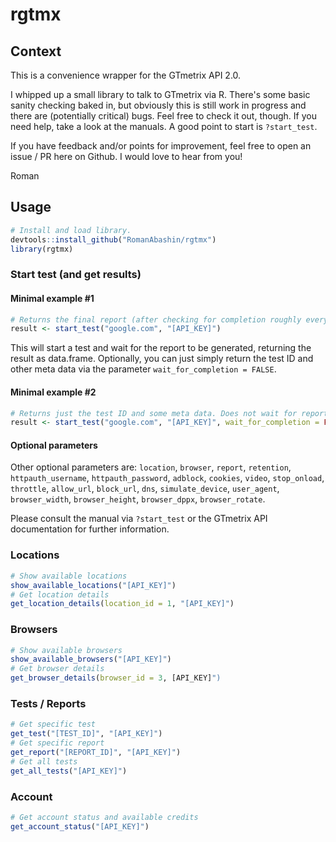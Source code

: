 # rgtmx

## Context

This is a convenience wrapper for the GTmetrix API 2.0.

I whipped up a small library to talk to GTmetrix via R. There's some basic sanity checking baked in, but obviously this is still work in progress and there are (potentially critical) bugs. Feel free to check it out, though. If you need help, take a look at the manuals. A good point to start is `?start_test`. 

If you have feedback and/or points for improvement, feel free to open an issue / PR here on Github. I would love to hear from you!

Roman

## Usage

```r
# Install and load library.
devtools::install_github("RomanAbashin/rgtmx")
library(rgtmx)
```
### Start test (and get results)

#### Minimal example #1

```r
# Returns the final report (after checking for completion roughly every 3 seconds). 
result <- start_test("google.com", "[API_KEY]")
```
This will start a test and wait for the report to be generated, returning the result as data.frame. Optionally, you can just simply return the test ID and other meta data via the parameter `wait_for_completion = FALSE`.

#### Minimal example #2

```r
# Returns just the test ID and some meta data. Does not wait for report completion.
result <- start_test("google.com", "[API_KEY]", wait_for_completion = FALSE)
```

#### Optional parameters

Other optional parameters are: `location`,
`browser`,
`report`,
`retention`,
`httpauth_username`,
`httpauth_password`,
`adblock`,
`cookies`,
`video`,
`stop_onload`,
`throttle`,
`allow_url`,
`block_url`,
`dns`,
`simulate_device`,
`user_agent`,
`browser_width`,
`browser_height`,
`browser_dppx`,
`browser_rotate`.

Please consult the manual via `?start_test` or the GTmetrix API documentation for further information.

### Locations
```r
# Show available locations
show_available_locations("[API_KEY]")
# Get location details
get_location_details(location_id = 1, "[API_KEY]")
```
### Browsers
```r
# Show available browsers
show_available_browsers("[API_KEY]")
# Get browser details
get_browser_details(browser_id = 3, [API_KEY]")
```
### Tests / Reports
```r
# Get specific test
get_test("[TEST_ID]", "[API_KEY]")
# Get specific report
get_report("[REPORT_ID]", "[API_KEY]")
# Get all tests
get_all_tests("[API_KEY]")
```
### Account
```r
# Get account status and available credits
get_account_status("[API_KEY]")
```

